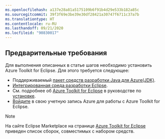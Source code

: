 ```yaml
---
ms.openlocfilehash: a137e28a81a5175109b6f91b4d29e533b182a85c
ms.sourcegitcommit: 39f3f69e3be39e30df28421a30747f6711c37a7b
ms.translationtype: HT
ms.contentlocale: ru-RU
ms.lasthandoff: 09/21/2020
ms.locfileid: "90830017"
---
```

## <a name="prerequisites"></a>Предварительные требования

Для выполнения описанных в статье шагов необходимо установить Azure Toolkit for Eclipse. Для этого требуется следующее:

* Поддерживаемый [пакет средств разработки Java для Azure(JDK)](../../fundamentals/java-jdk-long-term-support.md).
* [Интегрированная среда разработки Eclipse](http://www.eclipse.org/downloads/).
* См. подробнее об [Azure Toolkit for Eclipse](https://marketplace.eclipse.org/content/azure-toolkit-eclipse) в руководстве по [установке](../installation.md).
* [Войдите](../sign-in-instructions.md) в свою учетную запись Azure для работы с Azure Toolkit for Eclipse.

> [!NOTE]
> На сайте Eclipse Marketplace на странице [Azure Toolkit for Eclipse](http://marketplace.eclipse.org/content/azure-toolkit-eclipse) приведен список сборок, совместимых с набором средств.

<!--
> [!IMPORTANT]
> If you are using the Azure Toolkit for Eclipse on Windows, the toolkit requires installing the Azure SDK 2.9.6 or later in order to use the Azure emulator. You have two options for installing the Azure SDK:
>
> * You can download and install the Azure SDK by using the [Web Platform Installer (WebPI)](https://go.microsoft.com/fwlink/?LinkID=252838).
> * If you do not have the Azure SDK installed when you create your first Azure deployment project, you will be prompted to automatically download install the requisite version of the Azure SDK.
>
> Note that the Azure SDK is required on Windows only.
-->